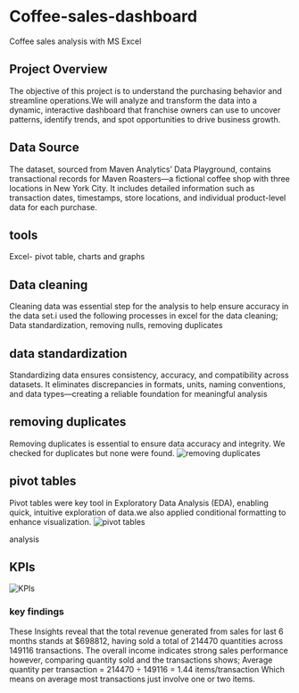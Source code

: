 # Coffee-sales-dashboard
Coffee sales analysis with MS Excel

## Project Overview
The objective of this project is to understand the purchasing behavior and streamline operations.We will analyze and transform the data into a dynamic, interactive dashboard that franchise owners can use to uncover patterns, identify trends, and spot opportunities to drive business growth.

## Data Source
The dataset, sourced from Maven Analytics’ Data Playground, contains transactional records for Maven Roasters—a fictional coffee shop with three locations in New York City. It includes detailed information such as transaction dates, timestamps, store locations, and individual product-level data for each purchase.

## tools
Excel- pivot table, charts and graphs

## Data cleaning
Cleaning data was essential step for the analysis to help ensure accuracy in the data set.i used the following processes in excel for the data cleaning;
Data standardization, removing nulls, removing duplicates

## data standardization
Standardizing data ensures consistency, accuracy, and compatibility across datasets. It eliminates discrepancies in formats, units, naming conventions, and data types—creating a reliable foundation for meaningful analysis

## removing duplicates
Removing duplicates is essential to ensure data accuracy and integrity. We checked for duplicates but none were found.
![removing duplicates](https://github.com/user-attachments/assets/7bcd9531-731f-4187-9c20-dc1e4d741ce2)

## pivot tables
Pivot tables were key tool in Exploratory Data Analysis (EDA), enabling quick, intuitive exploration of data.we also applied conditional formatting to enhance visualization. 
![pivot tables](https://github.com/user-attachments/assets/7d4088bd-723f-4625-b45d-901bc6bc5de4)

analysis
## KPIs
![KPIs](https://github.com/user-attachments/assets/6f50d5ab-6962-4734-b481-0dc0b7895e1d)

### key findings
These Insights reveal that the total revenue generated from sales for last 6 months stands at $698812, having sold a total of 214470 quantities across 149116 transactions. The overall income indicates strong sales performance however, comparing quantity sold and the transactions shows;
Average quantity per transaction = 214470 ÷ 149116 = 1.44 items/transaction
Which means on average most transactions just involve one or two items.








